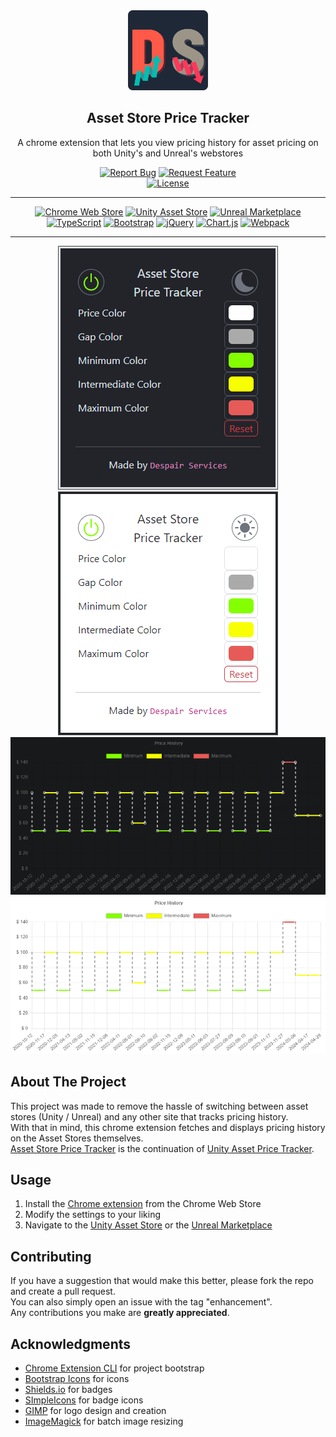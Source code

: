 <!-- PROJECT LOGO -->
<div align="center">
  <img src="private/logo.png" alt="Logo" width="128" height="128">
  <h2>Asset Store Price Tracker</h3>
  <p>A chrome extension that lets you view pricing history for asset pricing on both Unity's and Unreal's webstores</p>
  <div>
    <a href="https://github.com/DespairServices/asset-store-price-tracker/issues"><img alt="Report Bug" src="https://img.shields.io/badge/Report%20Bug-red"></a>
    <a href="https://github.com/DespairServices/asset-store-price-tracker/issues"><img alt="Request Feature" src="https://img.shields.io/badge/Request%20Feature-green"></a>
  </div>
  <a href="https://github.com/DespairServices/asset-store-price-tracker?tab=GPL-2.0-1-ov-file">
    <img alt="License" src="https://img.shields.io/github/license/DespairServices/asset-store-price-tracker">
  </a>
</div>

<!-- PROJECT SHIELDS -->
<hr>
<div align="center">
  <a href="https://chromewebstore.google.com/"><img alt="Chrome Web Store" src="https://img.shields.io/badge/Chrome%20Web%20Store-gray?logo=google%20chrome"></a>
  <a href="https://assetstore.unity.com/"><img alt="Unity Asset Store" src="https://img.shields.io/badge/Unity%20Asset%20Store-gray?logo=unity"></a>
    <a href="https://www.unrealengine.com/marketplace/"><img alt="Unreal Marketplace" src="https://img.shields.io/badge/Unreal%20Marketplace-gray?logo=unrealengine"></a>
</div>
<div align="center">
  <a href="https://www.typescriptlang.org/"><img alt="TypeScript" src="https://img.shields.io/badge/TypeScript-v5.3.3-blue?logo=typescript"></a>
  <a href="https://getbootstrap.com/"><img alt="Bootstrap" src="https://img.shields.io/badge/Bootstrap-v5.3.2-blue?logo=bootstrap"></a>
  <a href="https://jquery.com/"><img alt="jQuery" src="https://img.shields.io/badge/jQuery-v3.7.1-blue?logo=jquery"></a>
  <a href="https://www.chartjs.org/"><img alt="Chart.js" src="https://img.shields.io/badge/Chart.js-v4.4.1-blue?logo=chart.js"></a>
  <a href="https://webpack.js.org/"><img alt="Webpack" src="https://img.shields.io/badge/Webpack-v5.89.0-blue?logo=webpack"></a>
</div>
<hr>

<!-- PROJECT SHOWCASE -->
<div align="center">
  <img alt="Showcase Menu Dark" src="private/showcase-menu-dark.png">
  <img alt="Showcase Menu Light" src="private/showcase-menu-light.png">
  <img alt="Showcase Graph Dark" src="private/showcase-graph-dark.png">
  <img alt="Showcase Graph Light" src="private/showcase-graph-light.png">
</div>

<!-- ABOUT THE PROJECT -->
## About The Project

This project was made to remove the hassle of switching between asset stores (Unity / Unreal) and any other site that tracks pricing history.
<br>
With that in mind, this chrome extension fetches and displays pricing history on the Asset Stores themselves.
<br>
[Asset Store Price Tracker](https://github.com/DespairServices/asset-store-price-tracker/) is the continuation of [Unity Asset Price Tracker](https://github.com/DespairServices/unity-asset-price-tracker/).

<!-- USAGE -->
## Usage

1.  Install the [Chrome extension]() from the Chrome Web Store
2.  Modify the settings to your liking
3.  Navigate to the [Unity Asset Store](https://assetstore.unity.com/) or the [Unreal Marketplace](https://www.unrealengine.com/marketplace/)

<!-- CONTRIBUTING -->
## Contributing

If you have a suggestion that would make this better, please fork the repo and create a pull request.
<br>
You can also simply open an issue with the tag "enhancement".
<br>
Any contributions you make are **greatly appreciated**.

<!-- ACKNOWLEDGMENTS -->
## Acknowledgments

*   [Chrome Extension CLI](https://github.com/dutiyesh/chrome-extension-cli) for project bootstrap
*   [Bootstrap Icons](https://icons.getbootstrap.com/) for icons
*   [Shields.io](https://shields.io/) for badges
*   [SImpleIcons](https://simpleicons.org/) for badge icons
*   [GIMP](https://www.gimp.org/) for logo design and creation
*   [ImageMagick](https://imagemagick.org/) for batch image resizing
